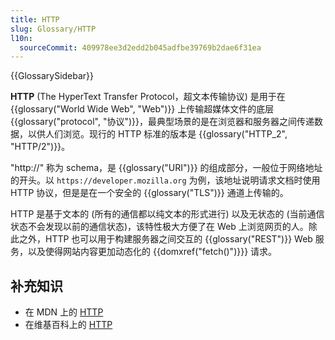 ```yaml
---
title: HTTP
slug: Glossary/HTTP
l10n:
  sourceCommit: 409978ee3d2edd2b045adfbe39769b2dae6f31ea
---
```


{{GlossarySidebar}}

**HTTP** (The HyperText Transfer Protocol，超文本传输协议) 是用于在 {{glossary("World Wide Web", "Web")}} 上传输超媒体文件的底层{{glossary("protocol", "协议")}}，最典型场景的是在浏览器和服务器之间传递数据，以供人们浏览。现行的 HTTP 标准的版本是 {{glossary("HTTP_2", "HTTP/2")}}。

"http://" 称为 schema，是 {{glossary("URI")}} 的组成部分，一般位于网络地址的开头。以 `https://developer.mozilla.org` 为例，该地址说明请求文档时使用 HTTP 协议，但是是在一个安全的 {{glossary("TLS")}} 通道上传输的。

HTTP 是基于文本的 (所有的通信都以纯文本的形式进行) 以及无状态的 (当前通信状态不会发现以前的通信状态)，该特性极大方便了在 Web 上浏览网页的人。除此之外，HTTP 也可以用于构建服务器之间交互的 {{glossary("REST")}} Web 服务，以及使得网站内容更加动态化的 {{domxref("fetch()")}}} 请求。

## 补充知识

- 在 MDN 上的 [HTTP](/zh-CN/docs/Web/HTTP)
- 在维基百科上的 [HTTP](https://zh.wikipedia.org/wiki/超文本传输协议)
